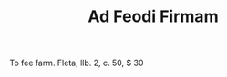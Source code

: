 ---
title: Ad Feodi Firmam
letter: A
permalink: "/definitions/bld-ad-feodi-firmam.html"
body: To fee farm. Fleta, llb. 2, c. 50, $ 30
published_at: '2018-07-07'
source: Black's Law Dictionary 2nd Ed (1910)
layout: post
---
